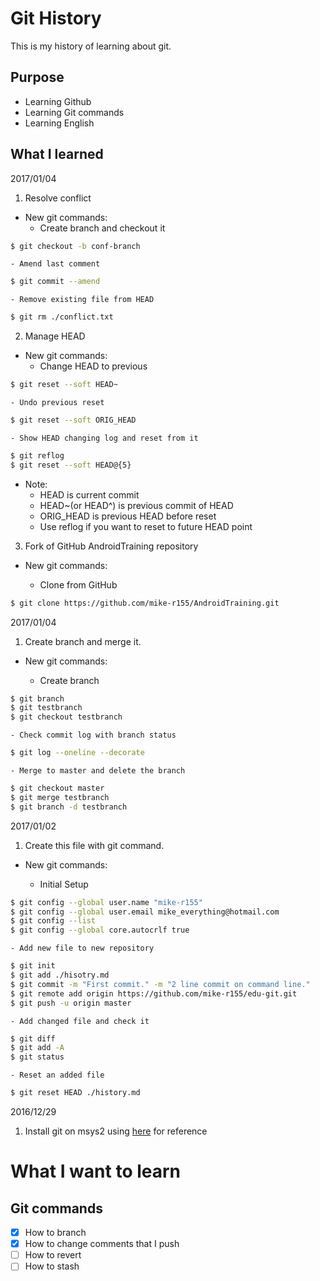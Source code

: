 # Git History
This is my history of learning about git.


## Purpose
- Learning Github
- Learning Git commands
- Learning English


## What I learned

2017/01/04
1. Resolve conflict
 - New git commands:
    - Create branch and checkout it
```bash
$ git checkout -b conf-branch
```

    - Amend last comment
```bash
$ git commit --amend
```

    - Remove existing file from HEAD
```bash
$ git rm ./conflict.txt
```

2. Manage HEAD
 - New git commands:
    - Change HEAD to previous
```bash
$ git reset --soft HEAD~
```

    - Undo previous reset
```bash
$ git reset --soft ORIG_HEAD
```

    - Show HEAD changing log and reset from it
```bash
$ git reflog
$ git reset --soft HEAD@{5}
```

 - Note:
    - HEAD is current commit
    - HEAD~(or HEAD^) is previous commit of HEAD
    - ORIG_HEAD is previous HEAD before reset
    - Use reflog if you want to reset to future HEAD point

3. Fork of GitHub AndroidTraining repository
 - New git commands:

    - Clone from GitHub
```bash
$ git clone https://github.com/mike-r155/AndroidTraining.git
```

2017/01/04

1. Create branch and merge it.
 - New git commands:

    - Create branch
```bash
$ git branch
$ git testbranch
$ git checkout testbranch
```

    - Check commit log with branch status
```bash
$ git log --oneline --decorate
```

    - Merge to master and delete the branch
```bash
$ git checkout master
$ git merge testbranch
$ git branch -d testbranch
```

2017/01/02

1. Create this file with git command.
 - New git commands:

    - Initial Setup
```bash
$ git config --global user.name "mike-r155"
$ git config --global user.email mike_everything@hotmail.com
$ git config --list
$ git config --global core.autocrlf true
```

    - Add new file to new repository
```bash
$ git init
$ git add ./hisotry.md
$ git commit -m "First commit." -m "2 line commit on command line."
$ git remote add origin https://github.com/mike-r155/edu-git.git
$ git push -u origin master
```

    - Add changed file and check it
```bash
$ git diff
$ git add -A
$ git status
```

    - Reset an added file
```bash
$ git reset HEAD ./history.md
```

2016/12/29

1. Install git on msys2 using [here](https://opcdiary.net/?p=29536) for reference

# What I want to learn

## Git commands
- [x] How to branch
- [x] How to change comments that I push
- [ ] How to revert
- [ ] How to stash